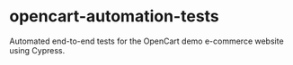 # opencart-automation-tests
Automated end-to-end tests for the OpenCart demo e-commerce website using Cypress.
